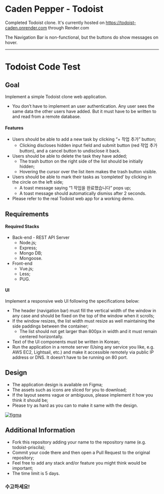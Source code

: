 # Caden Pepper - Todoist

Completed Todoist clone. 
It's currently hosted on https://todoist-caden.onrender.com through Render.com

The Navigation Bar is non-functional, but the buttons do show messages on hover.

------------------------------------------------------------------------------------------------------

# Todoist Code Test

## Goal

Implement a simple Todoist clone web application.

- You don’t have to implement an user authentication. Any user sees the same data the other users have added. But it must have to be written to and read from a remote database.

#### Features
- Users should be able to add a new task by clicking “+ 작업 추가” button;
    - Clicking discloses hidden input field and submit button (red 작업 추가 button), and a cancel button to undisclose it back.
- Users should be able to delete the task they have added;
    - The trash button on the right side of the list should be initially hidden;
    - Hovering the cursor over the list item makes the trash button visible.
- Users should be able to mark their tasks as ‘completed’ by clicking in the circle on the left side;
    - A toast message saying “1 작업을 완료했습니다” pops up;
    - A toast message should automatically dismiss after 2 seconds.
- Please refer to the real Todoist web app for a working demo.

## Requirements
#### Required Stacks
- Back-end - REST API Server
    - Node.js;
    - Express;
    - Mongo DB;
    - Mongoose.
- Front-end
    - Vue.js;
    - Less;
    - PUG.

#### UI
Implement a responsive web UI following the specifications below:

- The header (navigation bar) must fill the vertical width of the window in any case and should be fixed on the top of the window when it scrolls;
- If the window resizes, the list width must resize as well maintaining the side paddings between the container;
    - The list should not get larger than 800px in width and it must remain centered horizontally.
- Text of the UI components must be written in Korean;
- Run the application in a remote server (Using any service you like, e.g. AWS EC2, Lightsail, etc.) and make it accessible remotely via public IP address or DNS. It doesn’t have to be running on 80 port.
## Design

- The application design is available on Figma;
- The assets such as icons are sliced for you to download;
- If the layout seems vague or ambiguous, please implement it how you think it should be;
- Please try as hard as you can to make it same with the design.

[![figma](https://img.shields.io/badge/Figma-F24E1E?style=for-the-badge&logo=figma&logoColor=white)](https://www.figma.com/file/n6LXClxE72a4EA4qwAyM5G/%ED%88%AC%EB%91%90%EC%9D%B4%EC%8A%A4%ED%8A%B8-%EB%AA%A9%EC%97%85?node-id=0%3A1&t=QT4gKwrOZmpFVDy6-1)
## Additional Information

- Fork this repository adding your name to the repository name (e.g. todoist-priscila);
- Commit your code there and then open a Pull Request to the original repository;
- Feel free to add any stack and/or feature you might think would be important;
- The time limit is 5 days.

### 수고하세요!